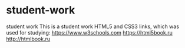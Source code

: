 # student-work
student work
This is a student work HTML5 and CSS3
links, which was used  for studying:
https://www.w3schools.com
https://html5book.ru
http://htmlbook.ru
